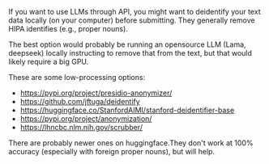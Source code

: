 
If you want to use LLMs through API, you might want to deidentify your text data locally (on your computer) before submitting. They generally remove HIPA identifies (e.g., proper nouns). 

The best option would probably be running an opensource LLM (Lama, deepseek) locally instructing to remove that from the text, but that would likely require a big GPU. 


These are some low-processing options:

- https://pypi.org/project/presidio-anonymizer/
- https://github.com/jftuga/deidentify
- https://huggingface.co/StanfordAIMI/stanford-deidentifier-base
- https://pypi.org/project/anonymization/
- https://lhncbc.nlm.nih.gov/scrubber/

There are probably newer ones on huggingface.They don't work at 100% accuracy (especially with foreign proper nouns), but will help. 
